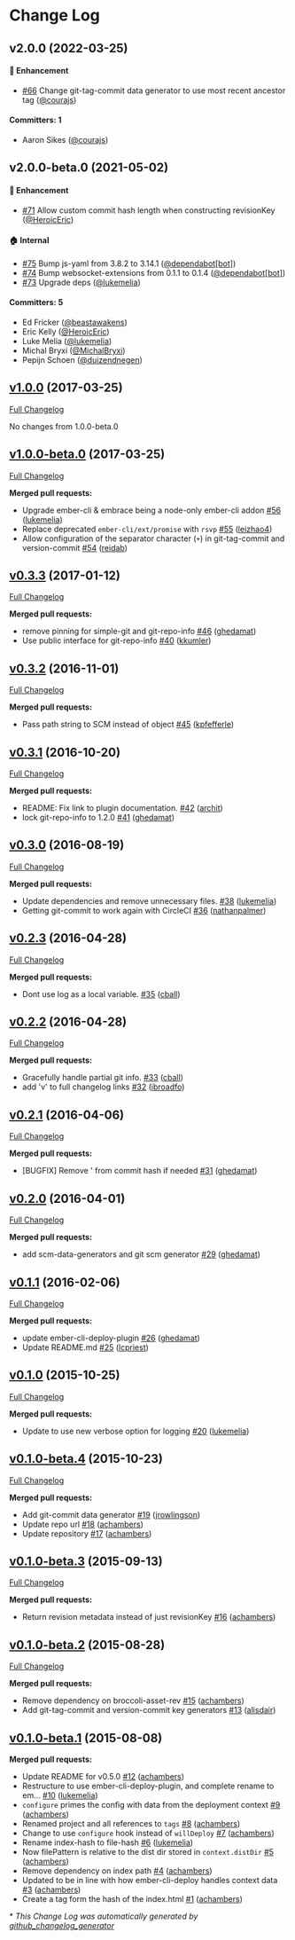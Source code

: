 # Change Log
## v2.0.0 (2022-03-25)

#### :rocket: Enhancement
* [#66](https://github.com/ember-cli-deploy/ember-cli-deploy-revision-data/pull/66) Change git-tag-commit data generator to use most recent ancestor tag ([@courajs](https://github.com/courajs))

#### Committers: 1
- Aaron Sikes ([@courajs](https://github.com/courajs))

## v2.0.0-beta.0 (2021-05-02)

#### :rocket: Enhancement
* [#71](https://github.com/ember-cli-deploy/ember-cli-deploy-revision-data/pull/71) Allow custom commit hash length when constructing revisionKey ([@HeroicEric](https://github.com/HeroicEric))

#### :house: Internal
* [#75](https://github.com/ember-cli-deploy/ember-cli-deploy-revision-data/pull/75) Bump js-yaml from 3.8.2 to 3.14.1 ([@dependabot[bot]](https://github.com/apps/dependabot))
* [#74](https://github.com/ember-cli-deploy/ember-cli-deploy-revision-data/pull/74) Bump websocket-extensions from 0.1.1 to 0.1.4 ([@dependabot[bot]](https://github.com/apps/dependabot))
* [#73](https://github.com/ember-cli-deploy/ember-cli-deploy-revision-data/pull/73) Upgrade deps ([@lukemelia](https://github.com/lukemelia))

#### Committers: 5
- Ed Fricker ([@beastawakens](https://github.com/beastawakens))
- Eric Kelly ([@HeroicEric](https://github.com/HeroicEric))
- Luke Melia ([@lukemelia](https://github.com/lukemelia))
- Michal Bryxí ([@MichalBryxi](https://github.com/MichalBryxi))
- Pepijn Schoen ([@duizendnegen](https://github.com/duizendnegen))

## [v1.0.0](https://github.com/ember-cli-deploy/ember-cli-deploy-revision-data/tree/v1.0.0) (2017-03-25)
[Full Changelog](https://github.com/ember-cli-deploy/ember-cli-deploy-revision-data/compare/v1.0.0-beta.0...v1.0.0)

No changes from 1.0.0-beta.0

## [v1.0.0-beta.0](https://github.com/ember-cli-deploy/ember-cli-deploy-revision-data/tree/v1.0.0-beta.0) (2017-03-25)
[Full Changelog](https://github.com/ember-cli-deploy/ember-cli-deploy-revision-data/compare/v0.3.3...v1.0.0-beta.0)

**Merged pull requests:**

- Upgrade ember-cli & embrace being a node-only ember-cli addon [\#56](https://github.com/ember-cli-deploy/ember-cli-deploy-revision-data/pull/56) ([lukemelia](https://github.com/lukemelia))
- Replace deprecated `ember-cli/ext/promise` with `rsvp` [\#55](https://github.com/ember-cli-deploy/ember-cli-deploy-revision-data/pull/55) ([leizhao4](https://github.com/leizhao4))
- Allow configuration of the separator character \(`+`\) in git-tag-commit and version-commit [\#54](https://github.com/ember-cli-deploy/ember-cli-deploy-revision-data/pull/54) ([reidab](https://github.com/reidab))

## [v0.3.3](https://github.com/ember-cli-deploy/ember-cli-deploy-revision-data/tree/v0.3.3) (2017-01-12)
[Full Changelog](https://github.com/ember-cli-deploy/ember-cli-deploy-revision-data/compare/v0.3.2...v0.3.3)

**Merged pull requests:**

- remove pinning for simple-git and git-repo-info [\#46](https://github.com/ember-cli-deploy/ember-cli-deploy-revision-data/pull/46) ([ghedamat](https://github.com/ghedamat))
- Use public interface for git-repo-info [\#40](https://github.com/ember-cli-deploy/ember-cli-deploy-revision-data/pull/40) ([kkumler](https://github.com/kkumler))

## [v0.3.2](https://github.com/ember-cli-deploy/ember-cli-deploy-revision-data/tree/v0.3.2) (2016-11-01)
[Full Changelog](https://github.com/ember-cli-deploy/ember-cli-deploy-revision-data/compare/v0.3.1...v0.3.2)

**Merged pull requests:**

- Pass path string to SCM instead of object [\#45](https://github.com/ember-cli-deploy/ember-cli-deploy-revision-data/pull/45) ([kpfefferle](https://github.com/kpfefferle))

## [v0.3.1](https://github.com/ember-cli-deploy/ember-cli-deploy-revision-data/tree/v0.3.1) (2016-10-20)
[Full Changelog](https://github.com/ember-cli-deploy/ember-cli-deploy-revision-data/compare/v0.3.0...v0.3.1)

**Merged pull requests:**

- README: Fix link to plugin documentation. [\#42](https://github.com/ember-cli-deploy/ember-cli-deploy-revision-data/pull/42) ([archit](https://github.com/archit))
- lock git-repo-info to 1.2.0 [\#41](https://github.com/ember-cli-deploy/ember-cli-deploy-revision-data/pull/41) ([ghedamat](https://github.com/ghedamat))

## [v0.3.0](https://github.com/ember-cli-deploy/ember-cli-deploy-revision-data/tree/v0.3.0) (2016-08-19)
[Full Changelog](https://github.com/ember-cli-deploy/ember-cli-deploy-revision-data/compare/v0.2.3...v0.3.0)

**Merged pull requests:**

- Update dependencies and remove unnecessary files. [\#38](https://github.com/ember-cli-deploy/ember-cli-deploy-revision-data/pull/38) ([lukemelia](https://github.com/lukemelia))
- Getting git-commit to work again with CircleCI [\#36](https://github.com/ember-cli-deploy/ember-cli-deploy-revision-data/pull/36) ([nathanpalmer](https://github.com/nathanpalmer))

## [v0.2.3](https://github.com/ember-cli-deploy/ember-cli-deploy-revision-data/tree/v0.2.3) (2016-04-28)
[Full Changelog](https://github.com/ember-cli-deploy/ember-cli-deploy-revision-data/compare/v0.2.2...v0.2.3)

**Merged pull requests:**

- Dont use log as a local variable. [\#35](https://github.com/ember-cli-deploy/ember-cli-deploy-revision-data/pull/35) ([cball](https://github.com/cball))

## [v0.2.2](https://github.com/ember-cli-deploy/ember-cli-deploy-revision-data/tree/v0.2.2) (2016-04-28)
[Full Changelog](https://github.com/ember-cli-deploy/ember-cli-deploy-revision-data/compare/v0.2.1...v0.2.2)

**Merged pull requests:**

- Gracefully handle partial git info. [\#33](https://github.com/ember-cli-deploy/ember-cli-deploy-revision-data/pull/33) ([cball](https://github.com/cball))
- add 'v' to full changelog links [\#32](https://github.com/ember-cli-deploy/ember-cli-deploy-revision-data/pull/32) ([ibroadfo](https://github.com/ibroadfo))

## [v0.2.1](https://github.com/ember-cli-deploy/ember-cli-deploy-revision-data/tree/v0.2.1) (2016-04-06)
[Full Changelog](https://github.com/ember-cli-deploy/ember-cli-deploy-revision-data/compare/v0.2.0...v0.2.1)

**Merged pull requests:**

- \[BUGFIX\] Remove ' from commit hash if needed [\#31](https://github.com/ember-cli-deploy/ember-cli-deploy-revision-data/pull/31) ([ghedamat](https://github.com/ghedamat))

## [v0.2.0](https://github.com/ember-cli-deploy/ember-cli-deploy-revision-data/tree/v0.2.0) (2016-04-01)
[Full Changelog](https://github.com/ember-cli-deploy/ember-cli-deploy-revision-data/compare/v0.1.1...v0.2.0)

**Merged pull requests:**

- add scm-data-generators and git scm generator [\#29](https://github.com/ember-cli-deploy/ember-cli-deploy-revision-data/pull/29) ([ghedamat](https://github.com/ghedamat))

## [v0.1.1](https://github.com/ember-cli-deploy/ember-cli-deploy-revision-data/tree/v0.1.1) (2016-02-06)
[Full Changelog](https://github.com/ember-cli-deploy/ember-cli-deploy-revision-data/compare/v0.1.0...v0.1.1)

**Merged pull requests:**

- update ember-cli-deploy-plugin [\#26](https://github.com/ember-cli-deploy/ember-cli-deploy-revision-data/pull/26) ([ghedamat](https://github.com/ghedamat))
- Update README.md [\#25](https://github.com/ember-cli-deploy/ember-cli-deploy-revision-data/pull/25) ([lcpriest](https://github.com/lcpriest))

## [v0.1.0](https://github.com/ember-cli-deploy/ember-cli-deploy-revision-data/tree/v0.1.0) (2015-10-25)
[Full Changelog](https://github.com/ember-cli-deploy/ember-cli-deploy-revision-data/compare/v0.1.0-beta.4...v0.1.0)

**Merged pull requests:**

- Update to use new verbose option for logging [\#20](https://github.com/ember-cli-deploy/ember-cli-deploy-revision-data/pull/20) ([lukemelia](https://github.com/lukemelia))

## [v0.1.0-beta.4](https://github.com/ember-cli-deploy/ember-cli-deploy-revision-data/tree/v0.1.0-beta.4) (2015-10-23)
[Full Changelog](https://github.com/ember-cli-deploy/ember-cli-deploy-revision-data/compare/v0.1.0-beta.3...v0.1.0-beta.4)

**Merged pull requests:**

- Add git-commit data generator [\#19](https://github.com/ember-cli-deploy/ember-cli-deploy-revision-data/pull/19) ([jrowlingson](https://github.com/jrowlingson))
- Update repo url [\#18](https://github.com/ember-cli-deploy/ember-cli-deploy-revision-data/pull/18) ([achambers](https://github.com/achambers))
- Update repository [\#17](https://github.com/ember-cli-deploy/ember-cli-deploy-revision-data/pull/17) ([achambers](https://github.com/achambers))

## [v0.1.0-beta.3](https://github.com/ember-cli-deploy/ember-cli-deploy-revision-data/tree/v0.1.0-beta.3) (2015-09-13)
[Full Changelog](https://github.com/ember-cli-deploy/ember-cli-deploy-revision-data/compare/v0.1.0-beta.2...v0.1.0-beta.3)

**Merged pull requests:**

- Return revision metadata instead of just revisionKey [\#16](https://github.com/ember-cli-deploy/ember-cli-deploy-revision-data/pull/16) ([achambers](https://github.com/achambers))

## [v0.1.0-beta.2](https://github.com/ember-cli-deploy/ember-cli-deploy-revision-data/tree/v0.1.0-beta.2) (2015-08-28)
[Full Changelog](https://github.com/ember-cli-deploy/ember-cli-deploy-revision-data/compare/v0.1.0-beta.1...v0.1.0-beta.2)

**Merged pull requests:**

- Remove dependency on broccoli-asset-rev [\#15](https://github.com/ember-cli-deploy/ember-cli-deploy-revision-data/pull/15) ([achambers](https://github.com/achambers))
- Add git-tag-commit and version-commit key generators [\#13](https://github.com/ember-cli-deploy/ember-cli-deploy-revision-data/pull/13) ([alisdair](https://github.com/alisdair))

## [v0.1.0-beta.1](https://github.com/ember-cli-deploy/ember-cli-deploy-revision-data/tree/v0.1.0-beta.1) (2015-08-08)
**Merged pull requests:**

- Update README for v0.5.0 [\#12](https://github.com/ember-cli-deploy/ember-cli-deploy-revision-data/pull/12) ([achambers](https://github.com/achambers))
- Restructure to use ember-cli-deploy-plugin, and complete rename to em… [\#10](https://github.com/ember-cli-deploy/ember-cli-deploy-revision-data/pull/10) ([lukemelia](https://github.com/lukemelia))
- `configure` primes the config with data from the deployment context [\#9](https://github.com/ember-cli-deploy/ember-cli-deploy-revision-data/pull/9) ([achambers](https://github.com/achambers))
- Renamed project and all references to `tags` [\#8](https://github.com/ember-cli-deploy/ember-cli-deploy-revision-data/pull/8) ([achambers](https://github.com/achambers))
- Change to use `configure` hook instead of `willDeploy` [\#7](https://github.com/ember-cli-deploy/ember-cli-deploy-revision-data/pull/7) ([achambers](https://github.com/achambers))
- Rename index-hash to file-hash [\#6](https://github.com/ember-cli-deploy/ember-cli-deploy-revision-data/pull/6) ([lukemelia](https://github.com/lukemelia))
- Now filePattern is relative to the dist dir stored in `context.distDir` [\#5](https://github.com/ember-cli-deploy/ember-cli-deploy-revision-data/pull/5) ([achambers](https://github.com/achambers))
- Remove dependency on index path [\#4](https://github.com/ember-cli-deploy/ember-cli-deploy-revision-data/pull/4) ([achambers](https://github.com/achambers))
- Updated to be in line with how ember-cli-deploy handles context data [\#3](https://github.com/ember-cli-deploy/ember-cli-deploy-revision-data/pull/3) ([achambers](https://github.com/achambers))
- Create a tag form the hash of the index.html [\#1](https://github.com/ember-cli-deploy/ember-cli-deploy-revision-data/pull/1) ([achambers](https://github.com/achambers))



\* *This Change Log was automatically generated by [github_changelog_generator](https://github.com/skywinder/Github-Changelog-Generator)*
